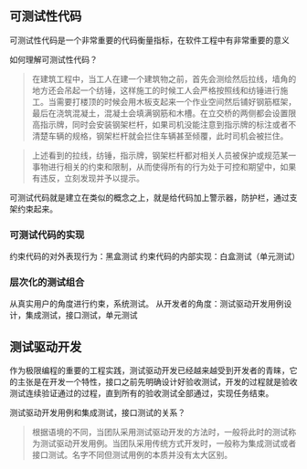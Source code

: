 ## 可测试性代码
可测试性代码是一个非常重要的代码衡量指标，在软件工程中有非常重要的意义

如何理解可测试性代码？
> 在建筑工程中，当工人在建一个建筑物之前，首先会测绘然后拉线，墙角的地方还会吊起一个纺锤，这样施工的时候工人会严格按照线和纺锤进行施工。当需要打楼顶的时候会用木板支起来一个作业空间然后铺好钢筋框架，最后在浇筑混凝土，混凝土会填满钢筋和木槽。在立交桥的两侧都会设置限高指示牌，同时会安装钢架栏杆，如果司机没能注意到指示牌的标注或者不清楚车辆的规格，钢架栏杆就会拦住车辆甚至倾覆，此时司机会被拦住。

> 上述看到的拉线，纺锤，指示牌，钢架栏杆都对相关人员被保护或规范某一事物进行相关的约束和限制，从而使得所有的行为处于可控和期望中，如果有违反，立刻发现并予以提示。

可测试代码就是建立在类似的概念之上，就是给代码加上警示器，防护栏，通过支架约束起来。

### 可测试代码的实现
约束代码的对外表现行为：黑盒测试
约束代码的内部实现：白盒测试（单元测试）

### 层次化的测试组合
从真实用户的角度进行约束，系统测试。
从开发者的角度：测试驱动开发用例设计，集成测试，接口测试，单元测试

## 测试驱动开发
作为极限编程的重要的工程实践，测试驱动开发已经越来越受到开发者的青睐，它的主张是在开发一个特性，接口之前先明确设计好验收测试，开发的过程就是验收测试连续验证通过的过程，直到所有的验收测试全部通过，实现任务结束。

测试驱动开发用例和集成测试，接口测试的关系？
> 根据语境的不同，当团队采用测试驱动开发的方法时，一般将此时的测试称为测试驱动开发用例。当团队采用传统方式开发时，一般称为集成测试或者接口测试。名字不同但测试用例的本质并没有太大区别。